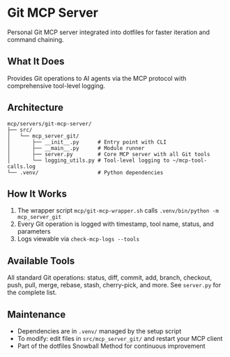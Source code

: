 # Git MCP Server

Personal Git MCP server integrated into dotfiles for faster iteration and command chaining.

## What It Does

Provides Git operations to AI agents via the MCP protocol with comprehensive tool-level logging.

## Architecture

```
mcp/servers/git-mcp-server/
├── src/
│   └── mcp_server_git/
│       ├── __init__.py      # Entry point with CLI
│       ├── __main__.py      # Module runner
│       ├── server.py        # Core MCP server with all Git tools
│       └── logging_utils.py # Tool-level logging to ~/mcp-tool-calls.log
└── .venv/                   # Python dependencies
```

## How It Works

1. The wrapper script `mcp/git-mcp-wrapper.sh` calls `.venv/bin/python -m mcp_server_git`
2. Every Git operation is logged with timestamp, tool name, status, and parameters
3. Logs viewable via `check-mcp-logs --tools`

## Available Tools

All standard Git operations: status, diff, commit, add, branch, checkout, push, pull, merge, rebase, stash, cherry-pick, and more. See `server.py` for the complete list.

## Maintenance

- Dependencies are in `.venv/` managed by the setup script
- To modify: edit files in `src/mcp_server_git/` and restart your MCP client
- Part of the dotfiles Snowball Method for continuous improvement